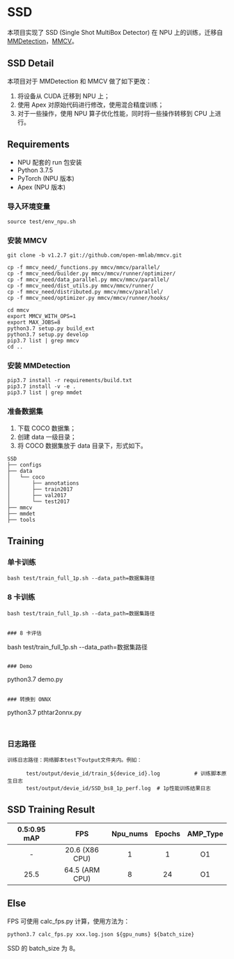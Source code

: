 # SSD
本项目实现了 SSD (Single Shot MultiBox Detector) 在 NPU 上的训练，迁移自 [MMDetection](https://github.com/open-mmlab/mmdetection/tree/master/configs/ssd)，[MMCV](https://github.com/open-mmlab/mmcv/)。

## SSD Detail
本项目对于 MMDetection 和 MMCV 做了如下更改：
1. 将设备从 CUDA 迁移到 NPU 上；
2. 使用 Apex 对原始代码进行修改，使用混合精度训练；
3. 对于一些操作，使用 NPU 算子优化性能，同时将一些操作转移到 CPU 上进行。

## Requirements
- NPU 配套的 run 包安装
- Python 3.7.5
- PyTorch (NPU 版本)
- Apex (NPU 版本)

### 导入环境变量
```
source test/env_npu.sh
```

### 安装 MMCV
```
git clone -b v1.2.7 git://github.com/open-mmlab/mmcv.git

cp -f mmcv_need/_functions.py mmcv/mmcv/parallel/
cp -f mmcv_need/builder.py mmcv/mmcv/runner/optimizer/
cp -f mmcv_need/data_parallel.py mmcv/mmcv/parallel/
cp -f mmcv_need/dist_utils.py mmcv/mmcv/runner/
cp -f mmcv_need/distributed.py mmcv/mmcv/parallel/
cp -f mmcv_need/optimizer.py mmcv/mmcv/runner/hooks/

cd mmcv
export MMCV_WITH_OPS=1 
export MAX_JOBS=8
python3.7 setup.py build_ext
python3.7 setup.py develop
pip3.7 list | grep mmcv
cd ..
```

### 安装 MMDetection
```
pip3.7 install -r requirements/build.txt
pip3.7 install -v -e .
pip3.7 list | grep mmdet
```

### 准备数据集
1. 下载 COCO 数据集；
2. 创建 data 一级目录；
3. 将 COCO 数据集放于 data 目录下，形式如下。
```
SSD
├── configs
├── data
│   └── coco
│       ├── annotations
│       ├── train2017
│       ├── val2017
│       └── test2017
├── mmcv
├── mmdet
├── tools
```

## Training
### 单卡训练
```
bash test/train_full_1p.sh --data_path=数据集路径
```

### 8 卡训练
```
bash test/train_full_1p.sh --data_path=数据集路径
```

```

### 8 卡评估
```
bash test/train_full_1p.sh --data_path=数据集路径
```

### Demo
```
python3.7 demo.py
```

### 转换到 ONNX
```
python3.7 pthtar2onnx.py
```


```
### 日志路径
```
训练日志路径：网络脚本test下output文件夹内。例如：

      test/output/devie_id/train_${device_id}.log           # 训练脚本原生日志
      test/output/devie_id/SSD_bs8_1p_perf.log  # 1p性能训练结果日志
```

## SSD Training Result
| 0.5:0.95 mAP | FPS            | Npu_nums | Epochs   | AMP_Type |
| :----------: | :------------: | :------: | :------: | :------: |
| -            | 20.6 (X86 CPU) | 1        | 1        | O1       |
| 25.5         | 64.5 (ARM CPU) | 8        | 24       | O1       |

## Else
FPS 可使用 calc_fps.py 计算，使用方法为：
```
python3.7 calc_fps.py xxx.log.json ${gpu_nums} ${batch_size}
```
SSD 的 batch_size 为 8。

